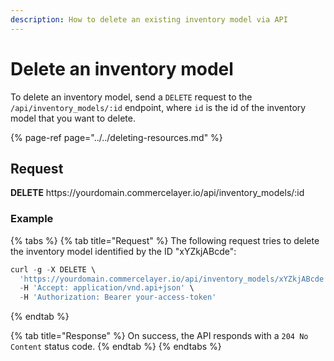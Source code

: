 ```yaml
---
description: How to delete an existing inventory model via API
---
```


# Delete an inventory model

To delete an inventory model, send a `DELETE` request to the `/api/inventory_models/:id` endpoint, where `id` is the id of the inventory model that you want to delete.

{% page-ref page="../../deleting-resources.md" %}

## Request

**DELETE** https://<i></i>yourdomain.commercelayer.io/api/inventory_models/:id

### Example

{% tabs %}
{% tab title="Request" %}
The following request tries to delete the inventory model identified by the ID "xYZkjABcde":

```javascript
curl -g -X DELETE \
  'https://yourdomain.commercelayer.io/api/inventory_models/xYZkjABcde' \
  -H 'Accept: application/vnd.api+json' \
  -H 'Authorization: Bearer your-access-token'
```
{% endtab %}

{% tab title="Response" %}
On success, the API responds with a `204 No Content` status code.
{% endtab %}
{% endtabs %}

